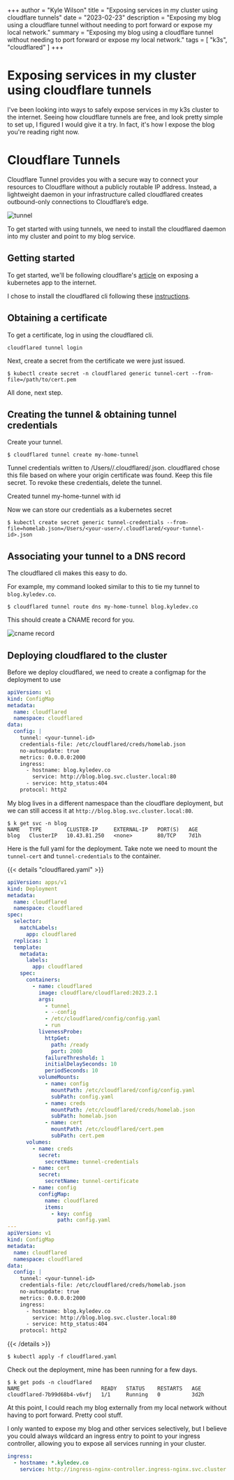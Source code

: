 +++
author = "Kyle Wilson"
title = "Exposing services in my cluster using cloudflare tunnels"
date = "2023-02-23"
description = "Exposing my blog using a cloudflare tunnel without needing to port forward or expose my local network."
summary = "Exposing my blog using a cloudflare tunnel without needing to port forward or expose my local network."
tags = [
    "k3s",
    "cloudflared"
]
+++

# Exposing services in my cluster using cloudflare tunnels
I've been looking into ways to safely expose services in my k3s cluster to the internet. Seeing how cloudflare tunnels are free, and look pretty simple to set up, I figured I would give it a try. In fact, it's how I expose the blog you're reading right now.

# Cloudflare Tunnels
Cloudflare Tunnel provides you with a secure way to connect your resources to Cloudflare without a publicly routable IP address. Instead, a lightweight daemon in your infrastructure called cloudflared creates outbound-only connections to Cloudflare’s edge.

![tunnel](/images/cloudflared-tunnel/tunnel-diagram.jpeg)

To get started with using tunnels, we need to install the cloudflared daemon into my cluster and point to my blog service.

## Getting started
To get started, we'll be following cloudflare's [article](https://developers.cloudflare.com/cloudflare-one/tutorials/many-cfd-one-tunnel/) on exposing a kubernetes app to the internet.

I chose to install the cloudflared cli following these [instructions](https://developers.cloudflare.com/cloudflare-one/connections/connect-apps/install-and-setup/installation/).

## Obtaining a certificate
To get a certificate, log in using the cloudflared cli.

```shell
cloudflared tunnel login
```

Next, create a secret from the certificate we were just issued.

```shell
$ kubectl create secret -n cloudflared generic tunnel-cert --from-file=/path/to/cert.pem
```

All done, next step.

## Creating the tunnel & obtaining tunnel credentials
Create your tunnel.
```shell
$ cloudflared tunnel create my-home-tunnel
```

Tunnel credentials written to /Users/<your-user>/.cloudflared/<your-tunnel-id>.json. cloudflared chose this file based on where your origin certificate was found. Keep this file secret. To revoke these credentials, delete the tunnel.

Created tunnel my-home-tunnel with id <your-tunnel-id>

Now we can store our credentials as a kubernetes secret

```shell
$ kubectl create secret generic tunnel-credentials --from-file=homelab.json=/Users/<your-user>/.cloudflared/<your-tunnel-id>.json
```


## Associating your tunnel to a DNS record
The cloudflared cli makes this easy to do.

For example, my command looked similar to this to tie my tunnel to `blog.kyledev.co`.

```shell
$ cloudflared tunnel route dns my-home-tunnel blog.kyledev.co
```

This should create a CNAME record for you.

![cname record](/images/cloudflared-tunnel/tunnel-cname.png)

## Deploying cloudflared to the cluster
Before we deploy cloudflared, we need to create a configmap for the deployment to use

```yaml
apiVersion: v1
kind: ConfigMap
metadata:
  name: cloudflared
  namespace: cloudflared
data:
  config: |
    tunnel: <your-tunnel-id>
    credentials-file: /etc/cloudflared/creds/homelab.json
    no-autoupdate: true
    metrics: 0.0.0.0:2000
    ingress:
      - hostname: blog.kyledev.co
        service: http://blog.blog.svc.cluster.local:80
      - service: http_status:404
    protocol: http2
```

My blog lives in a different namespace than the cloudflare deployment, but we can still access it at `http://blog.blog.svc.cluster.local:80`.

```shell
$ k get svc -n blog
NAME   TYPE        CLUSTER-IP     EXTERNAL-IP   PORT(S)   AGE
blog   ClusterIP   10.43.81.250   <none>        80/TCP    7d1h
```

Here is the full yaml for the deployment. Take note we need to mount the `tunnel-cert` and `tunnel-credentials` to the container.

{{< details "cloudflared.yaml" >}}
```yaml
apiVersion: apps/v1
kind: Deployment
metadata:
  name: cloudflared
  namespace: cloudflared
spec:
  selector:
    matchLabels:
      app: cloudflared
  replicas: 1
  template:
    metadata:
      labels:
        app: cloudflared
    spec:
      containers:
        - name: cloudflared
          image: cloudflare/cloudflared:2023.2.1
          args:
            - tunnel
            - --config
            - /etc/cloudflared/config/config.yaml
            - run
          livenessProbe:
            httpGet:
              path: /ready
              port: 2000
            failureThreshold: 1
            initialDelaySeconds: 10
            periodSeconds: 10
          volumeMounts:
            - name: config
              mountPath: /etc/cloudflared/config/config.yaml
              subPath: config.yaml
            - name: creds
              mountPath: /etc/cloudflared/creds/homelab.json
              subPath: homelab.json
            - name: cert
              mountPath: /etc/cloudflared/cert.pem
              subPath: cert.pem
      volumes:
        - name: creds
          secret:
            secretName: tunnel-credentials
        - name: cert
          secret:
            secretName: tunnel-certificate
        - name: config
          configMap:
            name: cloudflared
            items:
              - key: config
                path: config.yaml
---
apiVersion: v1
kind: ConfigMap
metadata:
  name: cloudflared
  namespace: cloudflared
data:
  config: |
    tunnel: <your-tunnel-id>
    credentials-file: /etc/cloudflared/creds/homelab.json
    no-autoupdate: true
    metrics: 0.0.0.0:2000
    ingress:
      - hostname: blog.kyledev.co
        service: http://blog.blog.svc.cluster.local:80
      - service: http_status:404
    protocol: http2
```
{{< /details >}}

```shell
$ kubectl apply -f cloudflared.yaml
```

Check out the deployment, mine has been running for a few days.

```shell
$ k get pods -n cloudflared
NAME                          READY   STATUS    RESTARTS   AGE
cloudflared-7b99d68b4-v6vfj   1/1     Running   0          3d2h
```

At this point, I could reach my blog externally from my local network without having to port forward. Pretty cool stuff.

I only wanted to expose my blog and other services selectively, but I believe you could always wildcard an ingress entry to point to your ingress controller, allowing you to expose all services running in your cluster.

```yaml
ingress:
  - hostname: *.kyledev.co
    service: http://ingress-nginx-controller.ingress-nginx.svc.cluster.local:443
```
